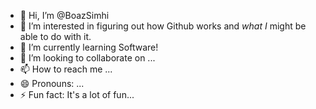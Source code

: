 - 👋 Hi, I’m @BoazSimhi
- 👀 I’m interested in figuring out how Github works and _what I_ might be able to do with it.
- 🌱 I’m currently learning Software!
- 💞️ I’m looking to collaborate on ...
- 📫 How to reach me ...
- 😄 Pronouns: ...
- ⚡ Fun fact: It's a lot of fun...

<!---
BoazSimhi/BoazSimhi is a ✨ special ✨ repository because its `README.md` (this file) appears on your GitHub profile.
You can click the Preview link to take a look at your changes.
--->
